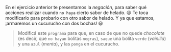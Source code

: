 <gs-attire
  attire-url="https://raw.githubusercontent.com/MumukiProject/mumuki-guia-gobstones-alternativa-kids/master/assets/attires/config.json">
</gs-attire>
<gs-toolbox toolbox-url="https://raw.githubusercontent.com/MumukiProject/mumuki-guia-gobstones-alternativa-kids/master/assets/toolbox.xml">
</gs-toolbox>

En el ejercicio anterior te presentamos la _negación_, para saber qué acciones realizar cuando  `no haya` cierto sabor de helado. :wink: Te toca modificarlo para probarlo con otro sabor de helado. Y ya que estamos, ¡armaremos un cucurucho con dos bochas! :smiley: 

> Modificá este `programa` para que, en caso de que no quede _chocolate_ (es decir, que `no hayan` bolitas `negras`), `saque` una bolita `verde` (_vainilla_) y una `azul` (_menta_), y las `ponga` en el cucurucho.